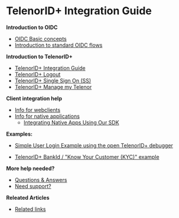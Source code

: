 # TelenorID\+ Integration Guide

__Introduction to OIDC__

* [OIDC Basic concepts](OIDC_basics.md)
* [Introduction to standard OIDC flows](TelenorID_Plus_-_standard_oidc_flows.md)

__Introduction to TelenorID\+__

* [TelenorID\+ Integration Guide](TelenorID_Plus_-_integration_guide.md)
* [TelenorID\+ Logout](TelenorID_Plus_-_logout.md)
* [TelenorID\+ Single Sign On (SS)](TelenorID_Plus_-_SSO.md)
* [TelenorID\+ Manage my Telenor](TelenorID_Plus_-_ManageMyTelenor.md)



__Client integration help__

* [Info for webclients](TelenorID_Plus_-_WebClients.md)
* [Info for native applications](TelenorID_Plus_-_NativeClients.md)
  * [Integrating Native Apps Using Our SDK](TelenorID_Plus_-_telenorid_from_sdk.md)
  
__Examples:__

 * [Simple User Login Example using the open TelenorID\+ debugger](TelenorID_Plus_-_user_login_-_integration_example_step_by_step.md)

 * [TelenorID\+ BankId / "Know Your Customer (KYC)" example](TelenorID_Plus_-_kyc_bankid_-_integration_example_step_by_step.md)

__More help needed?__

 * [Questions & Answers](TelenorID_Plus_-_QandA.md)
 * [Need support?](TelenorID_Plus_-_help.md)


__Releated Articles__

 * [Related links](RelatedArticles.md)